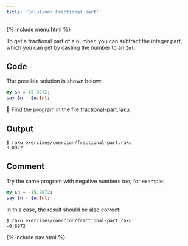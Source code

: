 ```yaml
---
title: 'Solution: Fractional part'
---
```


{% include menu.html %}

To get a fractional part of a number, you can subtract the integer part, which you can get by casting the number to an `Int`.

## Code

The possible solution is shown below:

```raku
my $n = 15.8972;
say $n - $n.Int;
```

🦋 Find the program in the file [fractional-part.raku](https://github.com/ash/raku-course/blob/master/exercises/coersion/fractional-part.raku).

## Output

```console
$ raku exercises/coercion/fractional-part.raku
0.8972
```

## Comment

Try the same program with negative numbers too, for example:

```raku
my $n = -15.8972;
say $n - $n.Int;
```

In this case, the result should be also correct:

```console
$ raku exercises/coercion/fractional-part.raku
-0.8972
```

{% include nav.html %}
